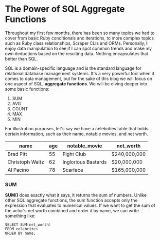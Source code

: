 # The Power of SQL Aggregate Functions

Throughout my first few months, there has been so many topics we had to cover from basic Ruby conditionals and iterations, to more complex topics such as Ruby class relationships, Scraper CLIs and ORMs. Personally, I enjoy data manipulation to see if I can spot common trends and make my own deductions based on the resulting data. Nothing encapsulates that better than SQL.

SQL is a domain-specific language and is the standard language for relational database management systems. It's a very powerful tool when it comes to data  management, but for the sake of this blog we will focus on one aspect of SQL, **aggregate functions**. We will be diving deeper into some basic functions:
1. SUM
2. AVG
3. COUNT
4. MAX
5. MIN

For illustration purposes, let's say we have a celebrities table that holds certain information, such as their name, notable movies, and net worth.

|       name      | age |    notable_movie    |   net_worth  |
| --------------- | --- | ------------------- | ------------ |
| Brad Pitt       |  55 | Fight Club          | $240,000,000 |
| Christoph Waltz |  62 | Inglorious Bastards | $20,000,000  |
| Al Pacino       |  78 | Scarface            | $165,000,000 |

### SUM

**SUM()** does exactly what it says, it returns the sum of numbers. Unlike other SQL aggregate functions, the sum function accepts only the expression that evaluates to numerical values. If we want to get the sum of the actor's net worth combined and order it by name, we can write something like:

```
SELECT SUM(net_worth)
FROM celebrites
ORDER BY name;
```
